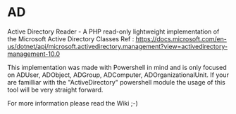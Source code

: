 # AD
Active Directory Reader - A PHP read-only lightweight implementation of the Microsoft Active Directory Classes
Ref : https://docs.microsoft.com/en-us/dotnet/api/microsoft.activedirectory.management?view=activedirectory-management-10.0

This implementation was made with Powershell in mind and is only focused on ADUser, ADObject, ADGroup, ADComputer, ADOrganizationalUnit.
If your are familliar with the "ActiveDirectory" powershell module the usage of this tool will be very straight forward.

For more information please read the Wiki ;-)








